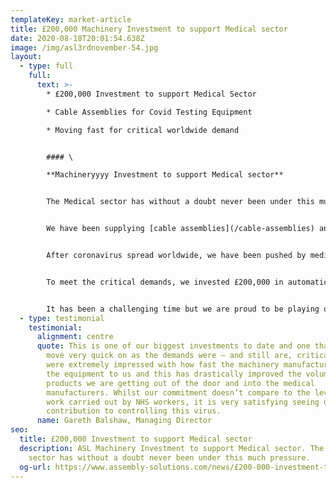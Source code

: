 ```yaml
---
templateKey: market-article
title: £200,000 Machinery Investment to support Medical sector
date: 2020-08-18T20:01:54.638Z
image: /img/asl3rdnovember-54.jpg
layout:
  - type: full
    full:
      text: >-
        * £200,000 Investment to support Medical Sector

        * Cable Assemblies for Covid Testing Equipment

        * Moving fast for critical worldwide demand


        #### \

        **Machineryyyy Investment to support Medical sector**


        The Medical sector has without a doubt never been under this much pressure.


        We have been supplying [cable assemblies](/cable-assemblies) and [wiring looms](/wiring-loom) for medical equipment for over 20 years and have never seen such growth in demand since early this year.


        After coronavirus spread worldwide, we have been pushed by medical equipment manufacturers to improve lead time and drastically increase volumes – something we were not set up for.


        To meet the critical demands, we invested £200,000 in automatic high speed machines to cut, strip and terminate cables. These assemblies are used in hospital beds and general medical equipment including ventilator apparatus and Covid testing apparatus.


        It has been a challenging time but we are proud to be playing our part in supporting Medical manufacturers worldwide, and to have this investment in place to pave a way for future urgent demands.
  - type: testimonial
    testimonial:
      alignment: centre
      quote: This is one of our biggest investments to date and one that we had to
        move very quick on as the demands were – and still are, critical. We
        were extremely impressed with how fast the machinery manufacturers got
        the equipment to us and this has drastically improved the volume of
        products we are getting out of the door and into the medical
        manufacturers. Whilst our commitment doesn’t compare to the level of
        work carried out by NHS workers, it is very satisfying seeing our small
        contribution to controlling this virus.
      name: Gareth Balshaw, Managing Director
seo:
  title: £200,000 Investment to support Medical sector
  description: ASL Machinery Investment to support Medical sector. The Medical
    sector has without a doubt never been under this much pressure.
  og-url: https://www.assembly-solutions.com/news/£200-000-investment-to-support-medical-sector/
---
```


